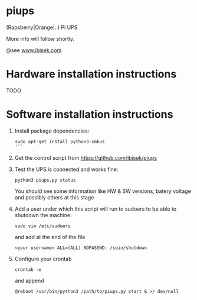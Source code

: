 # piups
(Rapsberry|Orange|..) Pi UPS

More info will follow shortly.

@see www.ibisek.com

# Hardware installation instructions
TODO

# Software installation instructions

1. Install package dependencies:
	```
	sudo apt-get install python3-smbus
	'``
	
2. Get the control script from https://github.com/ibisek/piups

3. Test the UPS is connected and works fine:
	```
	python3 piups.py status
	```
	You should see some information like HW & SW versions, batery voltage and possibly others at this stage

4. Add a user under which this script will run to sudoers to be able to shutdown the machine:
	```
	sudo vim /etc/sudoers
	```
	and add at the end of the file
	```
	<your username> ALL=(ALL) NOPASSWD: /sbin/shutdown
	```
		
5. Configure your crontab
	```
	crontab -e
	```
	and append
	```
	@reboot /usr/bin/python3 /path/to/piups.py start & >/ dev/null
	```

	
	
